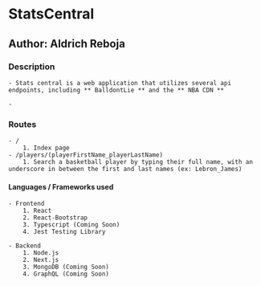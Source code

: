 # StatsCentral


## Author: Aldrich Reboja




### Description

    - Stats central is a web application that utilizes several api endpoints, including ** BalldontLie ** and the ** NBA CDN **

    - 


### Routes

    - /
        1. Index page  
    - /players/(playerFirstName_playerLastName)
        1. Search a basketball player by typing their full name, with an underscore in between the first and last names (ex: Lebron_James)

#### Languages / Frameworks used

    - Frontend
        1. React
        2. React-Bootstrap
        3. Typescript (Coming Soon)
        4. Jest Testing Library

    - Backend
        1. Node.js
        2. Next.js
        3. MongoDB (Coming Soon)
        4. GraphQL (Coming Soon)